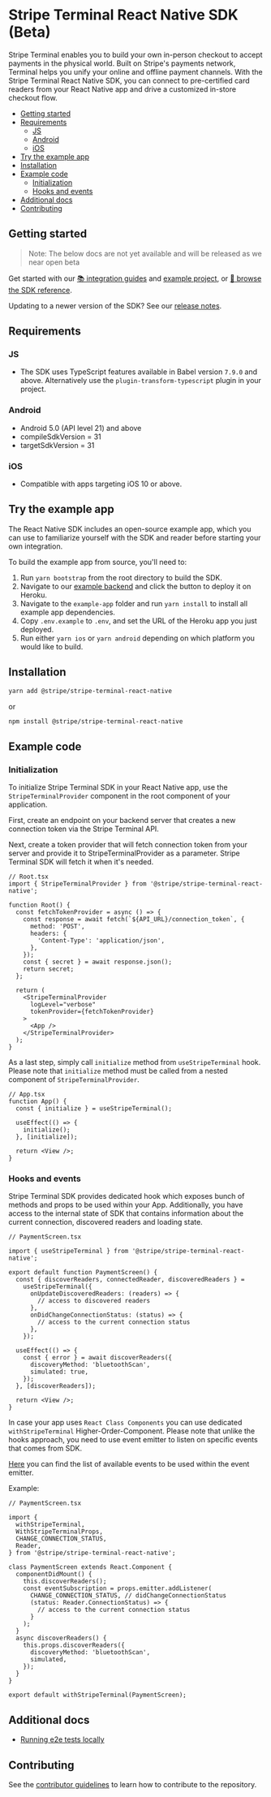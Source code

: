 # Stripe Terminal React Native SDK (Beta)

Stripe Terminal enables you to build your own in-person checkout to accept payments in the physical world. Built on Stripe's payments network, Terminal helps you unify your online and offline payment channels. With the Stripe Terminal React Native SDK, you can connect to pre-certified card readers from your React Native app and drive a customized in-store checkout flow.

- [Getting started](#getting-started)
- [Requirements](#requirements)
  * [JS](#js)
  * [Android](#android)
  * [iOS](#ios)
- [Try the example app](#try-the-example-app)
- [Installation](#installation)
- [Example code](#example-code)
  * [Initialization](#initialization)
  * [Hooks and events](#hooks-and-events)
- [Additional docs](#additional-docs)
- [Contributing](#contributing)

## Getting started

> Note: The below docs are not yet available and will be released as we near open beta

Get started with our [📚 integration guides](https://stripe.com/docs/terminal/payments/setup-sdk?terminal-sdk-platform=react-native) and [example project](https://stripe.com/docs/terminal/example-applications?terminal-sdk-platform=react-native), or [📘 browse the SDK reference](https://stripe.dev/stripe-terminal-react-native).

Updating to a newer version of the SDK? See our [release notes](https://github.com/stripe/stripe-terminal-react-native/releases).

## Requirements

### JS

- The SDK uses TypeScript features available in Babel version `7.9.0` and above.
  Alternatively use the `plugin-transform-typescript` plugin in your project.

### Android

- Android 5.0 (API level 21) and above
- compileSdkVersion = 31
- targetSdkVersion = 31

### iOS

- Compatible with apps targeting iOS 10 or above.

## Try the example app

The React Native SDK includes an open-source example app, which you can use to familiarize yourself with the SDK and reader before starting your own integration.

To build the example app from source, you'll need to:

1. Run `yarn bootstrap` from the root directory to build the SDK.
2. Navigate to our [example backend](https://github.com/stripe/example-terminal-backend) and click the button to deploy it on Heroku.
3. Navigate to the `example-app` folder and run `yarn install` to install all example app dependencies.
4. Copy `.env.example` to `.env`, and set the URL of the Heroku app you just deployed.
5. Run either `yarn ios` or `yarn android` depending on which platform you would like to build.

## Installation

```sh
yarn add @stripe/stripe-terminal-react-native
```
or
```sh
npm install @stripe/stripe-terminal-react-native
```
## Example code

### Initialization

To initialize Stripe Terminal SDK in your React Native app, use the `StripeTerminalProvider` component in the root component of your application.

First, create an endpoint on your backend server that creates a new connection token via the Stripe Terminal API.

Next, create a token provider that will fetch connection token from your server and provide it to StripeTerminalProvider as a parameter.
Stripe Terminal SDK will fetch it when it's needed.

```tsx
// Root.tsx
import { StripeTerminalProvider } from '@stripe/stripe-terminal-react-native';

function Root() {
  const fetchTokenProvider = async () => {
    const response = await fetch(`${API_URL}/connection_token`, {
      method: 'POST',
      headers: {
        'Content-Type': 'application/json',
      },
    });
    const { secret } = await response.json();
    return secret;
  };

  return (
    <StripeTerminalProvider
      logLevel="verbose"
      tokenProvider={fetchTokenProvider}
    >
      <App />
    </StripeTerminalProvider>
  );
}
```

As a last step, simply call `initialize` method from `useStripeTerminal` hook.
Please note that `initialize` method must be called from a nested component of `StripeTerminalProvider`.

```tsx
// App.tsx
function App() {
  const { initialize } = useStripeTerminal();

  useEffect(() => {
    initialize();
  }, [initialize]);

  return <View />;
}
```

### Hooks and events

Stripe Terminal SDK provides dedicated hook which exposes bunch of methods and props to be used within your App.
Additionally, you have access to the internal state of SDK that contains information about the current connection, discovered readers and loading state.

```tsx
// PaymentScreen.tsx

import { useStripeTerminal } from '@stripe/stripe-terminal-react-native';

export default function PaymentScreen() {
  const { discoverReaders, connectedReader, discoveredReaders } =
    useStripeTerminal({
      onUpdateDiscoveredReaders: (readers) => {
        // access to discovered readers
      },
      onDidChangeConnectionStatus: (status) => {
        // access to the current connection status
      },
    });

  useEffect(() => {
    const { error } = await discoverReaders({
      discoveryMethod: 'bluetoothScan',
      simulated: true,
    });
  }, [discoverReaders]);

  return <View />;
}
```

In case your app uses `React Class Components` you can use dedicated `withStripeTerminal` Higher-Order-Component.
Please note that unlike the hooks approach, you need to use event emitter to listen on specific events that comes from SDK.

[Here](https://github.com/stripe/stripe-terminal-react-native/blob/main/src/hooks/useStripeTerminal.tsx#L51) you can find the list of available events to be used within the event emitter.

Example:

```tsx
// PaymentScreen.tsx

import {
  withStripeTerminal,
  WithStripeTerminalProps,
  CHANGE_CONNECTION_STATUS,
  Reader,
} from '@stripe/stripe-terminal-react-native';

class PaymentScreen extends React.Component {
  componentDidMount() {
    this.discoverReaders();
    const eventSubscription = props.emitter.addListener(
      CHANGE_CONNECTION_STATUS, // didChangeConnectionStatus
      (status: Reader.ConnectionStatus) => {
        // access to the current connection status
      }
    );
  }
  async discoverReaders() {
    this.props.discoverReaders({
      discoveryMethod: 'bluetoothScan',
      simulated,
    });
  }
}

export default withStripeTerminal(PaymentScreen);
```
## Additional docs

- [Running e2e tests locally](https://github.com/stripe/stripe-terminal-react-native/blob/main/docs/e2e-tests.md)

## Contributing

See the [contributor guidelines](https://github.com/stripe/stripe-terminal-react-native/blob/main/CONTRIBUTING.md) to learn how to contribute to the repository.
